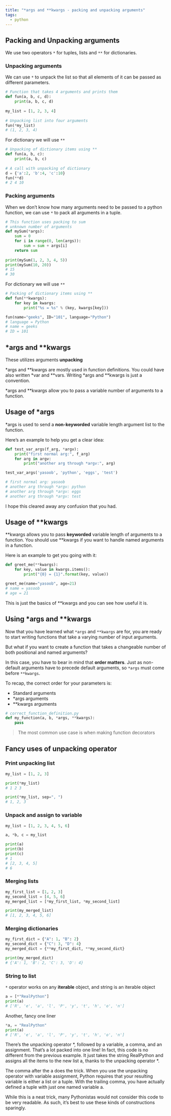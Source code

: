 ```yaml
---
title: "*args and **kwargs - packing and unpacking arguments"
tags:
  - python
---
```


## Packing and Unpacking arguments

We use two operators `*` for tuples, lists and `**` for dictionaries.

### Unpacking arguments

We can use `*` to unpack the list so that all elements of it can be passed as different parameters.

```python
# Function that takes 4 arguments and prints them 
def fun(a, b, c, d): 
    print(a, b, c, d) 
  
my_list = [1, 2, 3, 4] 
  
# Unpacking list into four arguments 
fun(*my_list)
# (1, 2, 3, 4)
```

For dictionary we will use `**`

```python
# Unpacking of dictionary items using ** 
def fun(a, b, c): 
    print(a, b, c) 
  
# A call with unpacking of dictionary 
d = {'a':2, 'b':4, 'c':10} 
fun(**d) 
# 2 4 10
```

### Packing arguments
When we don’t know how many arguments need to be passed to a python function, we can use `*` to pack all arguments in a tuple.

```python
# This function uses packing to sum 
# unknown number of arguments 
def mySum(*args): 
    sum = 0
    for i in range(0, len(args)): 
        sum = sum + args[i] 
    return sum 
  
print(mySum(1, 2, 3, 4, 5)) 
print(mySum(10, 20)) 
# 15
# 30
```

For dictionary we will use `**`

```python
# Packing of dictionary items using ** 
def fun(**kwargs): 
    for key in kwargs: 
        print("%s = %s" % (key, kwargs[key])) 

fun(name="geeks", ID="101", language="Python")
# language = Python
# name = geeks
# ID = 101
```

## *args and **kwargs

These utilizes arguments __unpacking__

*args and **kwargs are mostly used in function definitions. You could have also written *var and **vars. Writing *args and **kwargs is just a convention.

*args and **kwargs allow you to pass a variable number of arguments to a function.

## Usage of *args
*args is used to send a __non-keyworded__ variable length argument list to the function.

Here’s an example to help you get a clear idea:

```python
def test_var_args(f_arg, *argv):
    print("first normal arg:", f_arg)
    for arg in argv:
        print("another arg through *argv:", arg)

test_var_args('yasoob', 'python', 'eggs', 'test')

# first normal arg: yasoob
# another arg through *argv: python
# another arg through *argv: eggs
# another arg through *argv: test
```
I hope this cleared away any confusion that you had.

## Usage of **kwargs
**kwargs allows you to pass __keyworded__ variable length of arguments to a function. You should use **kwargs if you want to handle named arguments in a function. 

Here is an example to get you going with it:

```python
def greet_me(**kwargs):
    for key, value in kwargs.items():
        print("{0} = {1}".format(key, value))

greet_me(name="yasoob", age=21)
# name = yasoob
# age = 21
```

This is just the basics of **kwargs and you can see how useful it is.

## Using *args and **kwargs 
Now that you have learned what `*args` and `**kwargs` are for, you are ready to start writing functions that take a varying number of input arguments. 

But what if you want to create a function that takes a changeable number of both positional and named arguments?

In this case, you have to bear in mind that __order matters__. Just as non-default arguments have to precede default arguments, so `*args` must come before `**kwargs`.

To recap, the correct order for your parameters is:

- Standard arguments
- *args arguments
- **kwargs arguments

```python
# correct_function_definition.py
def my_function(a, b, *args, **kwargs):
    pass
```

> The most common use case is when making function decorators

## Fancy uses of unpacking operator

### Print unpacking list 

```python
my_list = [1, 2, 3]

print(*my_list)
# 1 2 3

print(*my_list, sep=", ")
# 1, 2, 3
```

### Unpack and assign to variable

```python
my_list = [1, 2, 3, 4, 5, 6]

a, *b, c = my_list

print(a)
print(b)
print(c)
# 1
# [2, 3, 4, 5]
# 6
```

### Merging lists

```python
my_first_list = [1, 2, 3]
my_second_list = [4, 5, 6]
my_merged_list = [*my_first_list, *my_second_list]

print(my_merged_list)
# [1, 2, 3, 4, 5, 6]
```

### Merging dictionaries

```python
my_first_dict = {"A": 1, "B": 2}
my_second_dict = {"C": 3, "D": 4}
my_merged_dict = {**my_first_dict, **my_second_dict}

print(my_merged_dict)
# {'A': 1, 'B': 2, 'C': 3, 'D': 4}
```

### String to list 

`*` operator works on any __iterable__ object, and string is an iterable object

```python
a = [*"RealPython"]
print(a)
# ['R', 'e', 'a', 'l', 'P', 'y', 't', 'h', 'o', 'n']
```

Another, fancy one liner

```py
*a, = "RealPython"
print(a)
# ['R', 'e', 'a', 'l', 'P', 'y', 't', 'h', 'o', 'n']
```

There’s the unpacking operator *, followed by a variable, a comma, and an assignment. That’s a lot packed into one line! In fact, this code is no different from the previous example. It just takes the string RealPython and assigns all the items to the new list a, thanks to the unpacking operator *.

The comma after the a does the trick. When you use the unpacking operator with variable assignment, Python requires that your resulting variable is either a list or a tuple. With the trailing comma, you have actually defined a tuple with just one named variable a.

While this is a neat trick, many Pythonistas would not consider this code to be very readable. As such, it’s best to use these kinds of constructions sparingly.